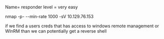 Name= responder
level = very easy


nmap -p- --min-rate 1000 -sV 10.129.76.153


if we find a users creds that has access to windows remote management or WInRM than we can potentially get a reverse shell 
